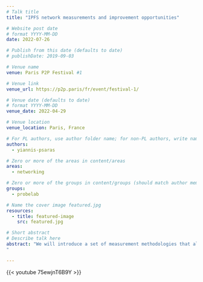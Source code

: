 ```yaml
---
# Talk title
title: "IPFS network measurements and improvement opportunities"

# Website post date
# format YYYY-MM-DD
date: 2022-07-26

# Publish from this date (defaults to date)
# publishDate: 2019-09-03

# Venue name
venue: Paris P2P Festival #1

# Venue link
venue_url: https://p2p.paris/fr/event/festival-1/

# Venue date (defaults to date)
# format YYYY-MM-DD
venue_date: 2022-04-29

# Venue location
venue_location: Paris, France

# For PL authors, use author folder name; for non-PL authors, write name as in paper within ""
authors:
  - yiannis-psaras

# Zero or more of the areas in content/areas
areas:
  - networking

# Zero or more of the groups in content/groups (should match author membership)
groups:
  - probelab

# Name the cover image featured.jpg
resources:
  - title: featured-image
    src: featured.jpg

# Short abstract
# Describe talk here
abstract: "We will introduce a set of measurement methodologies that allow us to uncover the characteristics and interactions in the public IPFS network. After a big measurement campaign, we reveal presence of IPFS peers in more than 2700 Autonomous Systems and 152 countries, the majority of which operate outside large central cloud providers like Amazon or Azure. We further evaluate IPFS performance, showing that both publication and retrieval delays are acceptable for a wide range of use cases.
"

---
```


{{< youtube 75ewjnT6B9Y >}}
